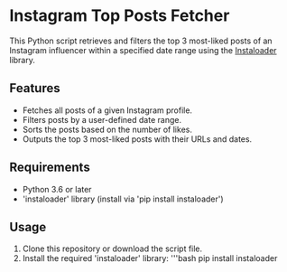 # Instagram Top Posts Fetcher

This Python script retrieves and filters the top 3 most-liked posts of an Instagram influencer within a specified date range using the [Instaloader](https://instaloader.github.io/) library. 

## Features
- Fetches all posts of a given Instagram profile.
- Filters posts by a user-defined date range.
- Sorts the posts based on the number of likes.
- Outputs the top 3 most-liked posts with their URLs and dates.

## Requirements
- Python 3.6 or later
- 'instaloader' library (install via 'pip install instaloader')

## Usage
1. Clone this repository or download the script file.
2. Install the required 'instaloader' library:
   '''bash
   pip install instaloader
